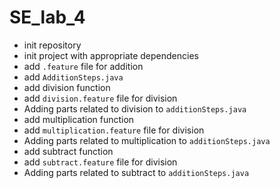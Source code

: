 # SE_lab_4

- init repository
- init project with appropriate dependencies
- add `.feature` file for addition
- add `AdditionSteps.java`
- add division function
- add `division.feature` file for division
- Adding parts related to division to `additionSteps.java`
- add multiplication function
- add `multiplication.feature` file for division
- Adding parts related to multiplication to `additionSteps.java`
- add subtract function
- add `subtract.feature` file for division
- Adding parts related to subtract to `additionSteps.java`
